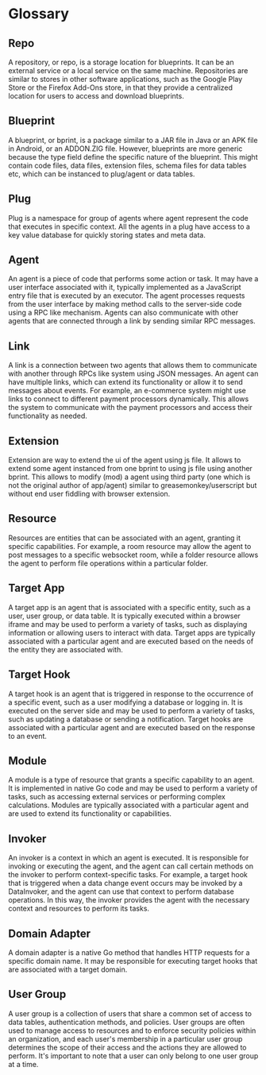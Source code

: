 # Glossary

## Repo
A repository, or repo, is a storage location for blueprints. It can be an external service or a local service on the same machine. Repositories are similar to stores in other software applications, such as the Google Play Store or the Firefox Add-Ons store, in that they provide a centralized location for users to access and download blueprints.

## Blueprint
A blueprint, or bprint, is a package similar to a JAR file in Java or an APK file in Android, or an ADDON.ZIG file. However, blueprints are more generic because the type field define the specific nature of the blueprint. This might contain code files, data files, extension files, schema files for data tables etc, which can be instanced to plug/agent or data tables.

## Plug
Plug is a namespace for group of agents where agent represent the code that executes in specific context. All the agents in a plug have access to a key value database for quickly storing states and meta data.

## Agent
An agent is a piece of code that performs some action or task. It may have a user interface associated with it, typically implemented as a JavaScript entry file that is executed by an executor. The agent processes requests from the user interface by making method calls to the server-side code using a RPC like mechanism. Agents can also communicate with other agents that are connected through a link by sending similar RPC messages.

## Link
A link is a connection between two agents that allows them to communicate with another through RPCs like system using JSON messages. An agent can have multiple links, which can extend its functionality or allow it to send messages about events. For example, an e-commerce system might use links to connect to different payment processors dynamically. This allows the system to communicate with the payment processors and access their functionality as needed.

## Extension
Extension are way to extend the ui of the agent using js file. It allows to extend some agent instanced from one bprint to using js file using another bprint. This allows to modify (mod) a agent using third party (one which is not the original author of app/agent) similar to greasemonkey/userscript but without end user fiddling with browser extension.

## Resource
Resources are entities that can be associated with an agent, granting it specific capabilities. For example, a room resource may allow the agent to post messages to a specific websocket room, while a folder resource allows the agent to perform file operations within a particular folder.  

## Target App
A target app is an agent that is associated with a specific entity, such as a user, user group, or data table. It is typically executed within a browser iframe and may be used to perform a variety of tasks, such as displaying information or allowing users to interact with data. Target apps are typically associated with a particular agent and are executed based on the needs of the entity they are associated with.

## Target Hook
A target hook is an agent that is triggered in response to the occurrence of a specific event, such as a user modifying a database or logging in. It is executed on the server side and may be used to perform a variety of tasks, such as updating a database or sending a notification. Target hooks are associated with a particular agent and are executed based on the response to an event.

## Module
A module is a type of resource that grants a specific capability to an agent. It is implemented in native Go code and may be used to perform a variety of tasks, such as accessing external services or performing complex calculations. Modules are typically associated with a particular agent and are used to extend its functionality or capabilities.

## Invoker
An invoker is a context in which an agent is executed. It is responsible for invoking or executing the agent, and the agent can call certain methods on the invoker to perform context-specific tasks. For example, a target hook that is triggered when a data change event occurs may be invoked by a DataInvoker, and the agent can use that context to perform database operations. In this way, the invoker provides the agent with the necessary context and resources to perform its tasks.

## Domain Adapter
A domain adapter is a native Go method that handles HTTP requests for a specific domain name. It may be responsible for executing target hooks that are associated with a target domain.

## User Group
A user group is a collection of users that share a common set of access to data tables, authentication methods, and policies. User groups are often used to manage access to resources and to enforce security policies within an organization, and each user's membership in a particular user group determines the scope of their access and the actions they are allowed to perform. It's important to note that a user can only belong to one user group at a time.